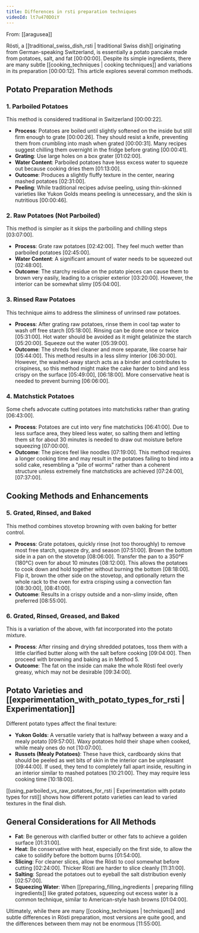 ```yaml
---
title: Differences in rsti preparation techniques
videoId: lt7u470DOiY
---
```


From: [[aragusea]] <br/> 

Rösti, a [[traditional_swiss_dish_rsti | traditional Swiss dish]] originating from German-speaking Switzerland, is essentially a potato pancake made from potatoes, salt, and fat <a class="yt-timestamp" data-t="00:00:00">[00:00:00]</a>. Despite its simple ingredients, there are many subtle [[cooking_techniques | cooking techniques]] and variations in its preparation <a class="yt-timestamp" data-t="00:00:12">[00:00:12]</a>. This article explores several common methods.

## Potato Preparation Methods

### 1. Parboiled Potatoes
This method is considered traditional in Switzerland <a class="yt-timestamp" data-t="00:00:22">[00:00:22]</a>.
*   **Process**: Potatoes are boiled until slightly softened on the inside but still firm enough to grate <a class="yt-timestamp" data-t="00:00:26">[00:00:26]</a>. They should resist a knife, preventing them from crumbling into mash when grated <a class="yt-timestamp" data-t="00:00:31">[00:00:31]</a>. Many recipes suggest chilling them overnight in the fridge before grating <a class="yt-timestamp" data-t="00:00:41">[00:00:41]</a>.
*   **Grating**: Use large holes on a box grater <a class="yt-timestamp" data-t="01:02:00">[01:02:00]</a>.
*   **Water Content**: Parboiled potatoes have less excess water to squeeze out because cooking dries them <a class="yt-timestamp" data-t="01:13:00">[01:13:00]</a>.
*   **Outcome**: Produces a slightly fluffy texture in the center, nearing mashed potatoes <a class="yt-timestamp" data-t="02:31:00">[02:31:00]</a>.
*   **Peeling**: While traditional recipes advise peeling, using thin-skinned varieties like Yukon Golds means peeling is unnecessary, and the skin is nutritious <a class="yt-timestamp" data-t="00:00:46">[00:00:46]</a>.

### 2. Raw Potatoes (Not Parboiled)
This method is simpler as it skips the parboiling and chilling steps <a class="yt-timestamp" data-t="03:07:00">[03:07:00]</a>.
*   **Process**: Grate raw potatoes <a class="yt-timestamp" data-t="02:42:00">[02:42:00]</a>. They feel much wetter than parboiled potatoes <a class="yt-timestamp" data-t="02:45:00">[02:45:00]</a>.
*   **Water Content**: A significant amount of water needs to be squeezed out <a class="yt-timestamp" data-t="02:48:00">[02:48:00]</a>.
*   **Outcome**: The starchy residue on the potato pieces can cause them to brown very easily, leading to a crispier exterior <a class="yt-timestamp" data-t="03:20:00">[03:20:00]</a>. However, the interior can be somewhat slimy <a class="yt-timestamp" data-t="05:04:00">[05:04:00]</a>.

### 3. Rinsed Raw Potatoes
This technique aims to address the sliminess of unrinsed raw potatoes.
*   **Process**: After grating raw potatoes, rinse them in cool tap water to wash off free starch <a class="yt-timestamp" data-t="05:18:00">[05:18:00]</a>. Rinsing can be done once or twice <a class="yt-timestamp" data-t="05:31:00">[05:31:00]</a>. Hot water should be avoided as it might gelatinize the starch <a class="yt-timestamp" data-t="05:20:00">[05:20:00]</a>. Squeeze out the water <a class="yt-timestamp" data-t="05:39:00">[05:39:00]</a>.
*   **Outcome**: The shreds feel cleaner and more separate, like coarse hair <a class="yt-timestamp" data-t="05:44:00">[05:44:00]</a>. This method results in a less slimy interior <a class="yt-timestamp" data-t="06:30:00">[06:30:00]</a>. However, the washed-away starch acts as a binder and contributes to crispiness, so this method might make the cake harder to bind and less crispy on the surface <a class="yt-timestamp" data-t="05:49:00">[05:49:00]</a>, <a class="yt-timestamp" data-t="06:18:00">[06:18:00]</a>. More conservative heat is needed to prevent burning <a class="yt-timestamp" data-t="06:06:00">[06:06:00]</a>.

### 4. Matchstick Potatoes
Some chefs advocate cutting potatoes into matchsticks rather than grating <a class="yt-timestamp" data-t="06:43:00">[06:43:00]</a>.
*   **Process**: Potatoes are cut into very fine matchsticks <a class="yt-timestamp" data-t="06:41:00">[06:41:00]</a>. Due to less surface area, they bleed less water, so salting them and letting them sit for about 30 minutes is needed to draw out moisture before squeezing <a class="yt-timestamp" data-t="07:00:00">[07:00:00]</a>.
*   **Outcome**: The pieces feel like noodles <a class="yt-timestamp" data-t="07:19:00">[07:19:00]</a>. This method requires a longer cooking time and may result in the potatoes failing to bind into a solid cake, resembling a "pile of worms" rather than a coherent structure unless extremely fine matchsticks are achieved <a class="yt-timestamp" data-t="07:24:00">[07:24:00]</a>, <a class="yt-timestamp" data-t="07:37:00">[07:37:00]</a>.

## Cooking Methods and Enhancements

### 5. Grated, Rinsed, and Baked
This method combines stovetop browning with oven baking for better control.
*   **Process**: Grate potatoes, quickly rinse (not too thoroughly) to remove most free starch, squeeze dry, and season <a class="yt-timestamp" data-t="07:51:00">[07:51:00]</a>. Brown the bottom side in a pan on the stovetop <a class="yt-timestamp" data-t="08:06:00">[08:06:00]</a>. Transfer the pan to a 350°F (180°C) oven for about 10 minutes <a class="yt-timestamp" data-t="08:12:00">[08:12:00]</a>. This allows the potatoes to cook down and hold together without burning the bottom <a class="yt-timestamp" data-t="08:18:00">[08:18:00]</a>. Flip it, brown the other side on the stovetop, and optionally return the whole rack to the oven for extra crisping using a convection fan <a class="yt-timestamp" data-t="08:30:00">[08:30:00]</a>, <a class="yt-timestamp" data-t="08:41:00">[08:41:00]</a>.
*   **Outcome**: Results in a crispy outside and a non-slimy inside, often preferred <a class="yt-timestamp" data-t="08:55:00">[08:55:00]</a>.

### 6. Grated, Rinsed, Greased, and Baked
This is a variation of the above, with fat incorporated into the potato mixture.
*   **Process**: After rinsing and drying shredded potatoes, toss them with a little clarified butter along with the salt before cooking <a class="yt-timestamp" data-t="09:04:00">[09:04:00]</a>. Then proceed with browning and baking as in Method 5.
*   **Outcome**: The fat on the inside can make the whole Rösti feel overly greasy, which may not be desirable <a class="yt-timestamp" data-t="09:34:00">[09:34:00]</a>.

## Potato Varieties and [[experimentation_with_potato_types_for_rsti | Experimentation]]

Different potato types affect the final texture:
*   **Yukon Golds**: A versatile variety that is halfway between a waxy and a mealy potato <a class="yt-timestamp" data-t="09:57:00">[09:57:00]</a>. Waxy potatoes hold their shape when cooked, while mealy ones do not <a class="yt-timestamp" data-t="10:07:00">[10:07:00]</a>.
*   **Russets (Mealy Potatoes)**: These have thick, cardboardy skins that should be peeled as wet bits of skin in the interior can be unpleasant <a class="yt-timestamp" data-t="09:44:00">[09:44:00]</a>. If used, they tend to completely fall apart inside, resulting in an interior similar to mashed potatoes <a class="yt-timestamp" data-t="10:21:00">[10:21:00]</a>. They may require less cooking time <a class="yt-timestamp" data-t="10:18:00">[10:18:00]</a>.

[[using_parboiled_vs_raw_potatoes_for_rsti | Experimentation with potato types for rsti]] shows how different potato varieties can lead to varied textures in the final dish.

## General Considerations for All Methods

*   **Fat**: Be generous with clarified butter or other fats to achieve a golden surface <a class="yt-timestamp" data-t="01:31:00">[01:31:00]</a>.
*   **Heat**: Be conservative with heat, especially on the first side, to allow the cake to solidify before the bottom burns <a class="yt-timestamp" data-t="01:54:00">[01:54:00]</a>.
*   **Slicing**: For cleaner slices, allow the Rösti to cool somewhat before cutting <a class="yt-timestamp" data-t="02:24:00">[02:24:00]</a>. Thicker Rösti are harder to slice cleanly <a class="yt-timestamp" data-t="11:31:00">[11:31:00]</a>.
*   **Salting**: Spread the potatoes out to eyeball the salt distribution evenly <a class="yt-timestamp" data-t="02:57:00">[02:57:00]</a>.
*   **Squeezing Water**: When [[preparing_filling_ingredients | preparing filling ingredients]] like grated potatoes, squeezing out excess water is a common technique, similar to American-style hash browns <a class="yt-timestamp" data-t="01:04:00">[01:04:00]</a>.

Ultimately, while there are many [[cooking_techniques | techniques]] and subtle differences in Rösti preparation, most versions are quite good, and the differences between them may not be enormous <a class="yt-timestamp" data-t="11:55:00">[11:55:00]</a>.